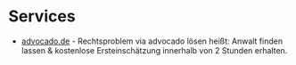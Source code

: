 # Services


- [advocado.de](https://www.advocado.de/) - Rechtsproblem via advocado lösen heißt: Anwalt finden lassen &
kostenlose Ersteinschätzung innerhalb von 2 Stunden erhalten.



